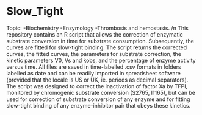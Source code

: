 # Slow_Tight
Topic:
-Biochemistry
-Enzymology
-Thrombosis and hemostasis. /n
This repository contains an R script that allows the correction of enzymatic substrate conversion in time for substrate consumption. Subsequently, the curves are fitted for slow-tight binding. The script returns the corrected curves, the fitted curves, the parameters for substrate correction, the kinetic parameters V0, Vs and kobs, and the percentage of enzyme activity versus time. All files are saved in time-labelled .csv formats in folders labelled as date and can be readily imported in spreadsheet software (provided that the locale is US or UK, ie. periods as decimal separators). 
The script was designed to correct the inactivation of factor Xa by TFPI, monitored by chromogenic substrate conversion (S2765, I1165), but can be used for correction of substrate conversion of any enzyme and for fitting slow-tight binding of any enzyme-inhibitor pair that obeys these kinetics.
